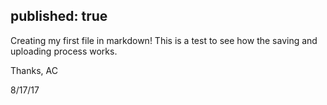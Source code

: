 published: true
---
Creating my first file in markdown! This is a test to see how the saving and uploading process works. 



Thanks,	AC

8/17/17
